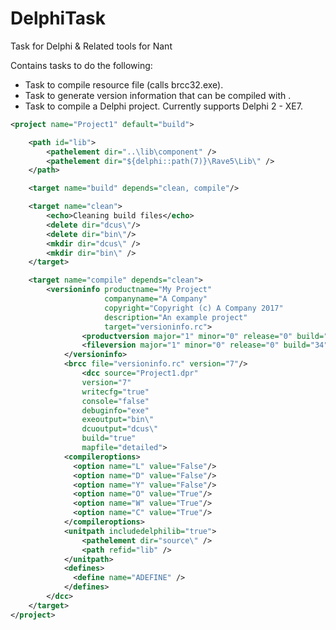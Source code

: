 # DelphiTask
Task for Delphi  &amp; Related tools for Nant

Contains tasks to do the following:
* <brcc> Task to compile resource file (calls brcc32.exe).
* <versioninfo> Task to generate version information that can be compiled with <brcc>.
* <dcc> Task to compile a Delphi project. Currently supports Delphi 2 - XE7.

```xml
<project name="Project1" default="build">

	<path id="lib">
		<pathelement dir="..\lib\component" />
		<pathelement dir="${delphi::path(7)}\Rave5\Lib\" />
	</path>

	<target name="build" depends="clean, compile"/>

	<target name="clean">
		<echo>Cleaning build files</echo>
		<delete dir="dcus\"/>
		<delete dir="bin\"/>
		<mkdir dir="dcus\" />
		<mkdir dir="bin\" />
	</target>

	<target name="compile" depends="clean">
		<versioninfo productname="My Project"
	                 companyname="A Company"
	                 copyright="Copyright (c) A Company 2017"
	                 description="An example project"
	                 target="versioninfo.rc">
	      		<productversion major="1" minor="0" release="0" build="34"/>
	      		<fileversion major="1" minor="0" release="0" build="34"/>
	    	</versioninfo>
	    	<brcc file="versioninfo.rc" version="7"/>
            	<dcc source="Project1.dpr" 
				version="7" 
				writecfg="true" 
				console="false" 
				debuginfo="exe" 
				exeoutput="bin\" 
				dcuoutput="dcus\" 
				build="true" 
				mapfile="detailed">
			<compileroptions>
			  <option name="L" value="False"/>
			  <option name="D" value="False"/>
			  <option name="Y" value="False"/>
			  <option name="O" value="True"/>
			  <option name="W" value="True"/>
			  <option name="C" value="True"/>
			</compileroptions>
			<unitpath includedelphilib="true">
				<pathelement dir="source\" />
				<path refid="lib" />
			</unitpath>
			<defines>
			  <define name="ADEFINE" />
			</defines>
		</dcc>
	</target>
</project>
```
